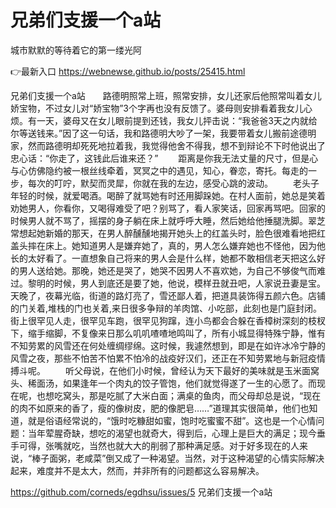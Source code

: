 # 兄弟们支援一个a站
城市默默的等待着它的第一缕光阿

👉最新入口 https://webnewse.github.io/posts/25415.html

兄弟们支援一个a站　　路德明照常上班，照常安排，女儿还家后他照常叫着女儿娇宝物，不过女儿对“娇宝物”3个字再也没有反馈了。婆母则安排看着我女儿心烦。有一天，婆母又在女儿眼前提到还钱，我女儿抨击说：“我爸爸3天之内就给尔等送钱来。”因了这一句话，我和路德明大吵了一架，我要带着女儿搬前途德明家，然而路德明却死死地拉着我，我觉得他舍不得我，想不到辩论不下时他说出了忠心话：“你走了，这钱此后谁来还？”
　　距离是你我无法丈量的尺寸，但是心与心仿佛隐约被一根丝线牵着，冥冥之中的遇见，知心，眷恋，寄托。每走的一步，每次的叮咛，默契而灵犀，你就在我的左边，感受心跳的波动。
　　老头子年轻的时候，就爱喝酒。喝醉了就骂她有时还用脚跺她。在村人面前，她总是笑着劝她男人，你看你，又喝得难受了吧？别骂了，看人家笑话，回家再骂吧。回家的时候男人就不骂了，摇摆的身子躺在床上就呼呼大睡，然后她给他捶腿洗脚。翠芝常想起她新婚的那天，在男人醉醺醺地揭开她头上的红盖头时，脸色很难看地把红盖头摔在床上。她知道男人是嫌弃她了，真的，男人怎么嫌弃她也不怪他，因为他长的太好看了。一直想象自己将来的男人会是什么样，她都不敢相信老天把这么好的男人送给她。那晚，她还是哭了，她哭不因男人不喜欢她，为自己不够俊气而难过。黎明的时候，男人到底还是要了她，他说，模样丑就丑吧，人家说丑妻是宝。
天晚了，夜幕光临，街道的路灯亮了，雪还鄙人着，把道具装饰得五颜六色。店铺的门关着,堆栈的门也关着,来日很多争辩的羊肉馆、小吃部，此刻也是门庭封闭。街上很罕见人走，很罕见车跑，很罕见狗蹿，连小鸟都会合躲在香樟树深刻的枝杈下，缩手缩脚，不复像来日那么叽叽喳喳地鸣叫了，所有小城显得特殊宁静，惟有不知劳累的风雪还在何处缠绸缪绵。这时候，我遽然想到，即是在如许冰冷宁静的风雪之夜，那些不怕苦不怕累不怕冷的战疫好汉们，还正在不知劳累地与新冠疫情搏斗呢。
　　听父母说，在他们小时候，曾经认为天下最好的美味就是玉米面窝头、稀面汤，如果逢年一个肉丸的饺子管饱，他们就觉得遂了一生的心愿了。而现在呢，也想吃窝头，那是吃腻了大米白面；满桌的鱼肉，而父母却总是说，“现在的肉不如原来的香了，瘦的像树皮，肥的像肥皂……”道理其实很简单，他们也知道，就是俗语经常说的，“饿时吃糠甜如蜜，饱时吃蜜蜜不甜”。这也是一个心情问题：当年荤腥奇缺，想吃的渴望也就奇大，得到后，心理上是巨大的满足；现今垂手可得，张嘴就吃，当然也就大大的削弱了那种满足感。对于好多现在的人来说，“棒子面粥，老咸菜”倒又成了一种渴望。当然，对于这种渴望的心情实际解决起来，难度并不是太大，然而，并非所有的问题都这么容易解决。

https://github.com/corneds/egdhsu/issues/5
兄弟们支援一个a站

